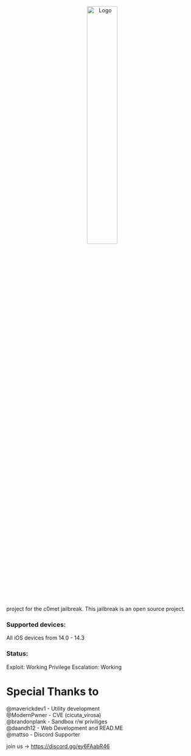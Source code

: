 <center>
  <a href="#"><img src="https://i.imgur.com/5I8EKUO.png" alt="Logo" width="40%"></a>
</center>

project for the c0met jailbreak. 
This jailbreak is an open source project.

### Supported devices:

All iOS devices from 14.0 - 14.3

### Status:

Exploit: Working
Privilege Escalation: Working


# Special Thanks to
@maverickdev1 - Utility development<br />
@ModernPwner - CVE (cicuta_virosa)<br />
@brandonplank - Sandbox r/w priviliges <br />
@daandh12 - Web Development and READ.ME <br />
@mattso - Discord Supporter 

join us -> https://discord.gg/ey6FAabR46

